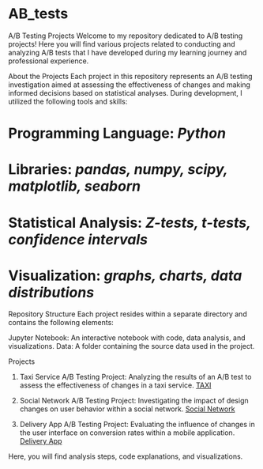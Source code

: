 # AB_tests

A/B Testing Projects
Welcome to my repository dedicated to A/B testing projects! Here you will find various projects related to conducting and analyzing A/B tests that I have developed during my learning journey and professional experience.

About the Projects
Each project in this repository represents an A/B testing investigation aimed at assessing the effectiveness of changes and making informed decisions based on statistical analyses. During development, I utilized the following tools and skills:

# Programming Language: *Python*

# Libraries: *pandas, numpy, scipy, matplotlib, seaborn*

# Statistical Analysis: *Z-tests, t-tests, confidence intervals*

# Visualization: *graphs, charts, data distributions*

Repository Structure
Each project resides within a separate directory and contains the following elements:

Jupyter Notebook: An interactive notebook with code, data analysis, and visualizations.
Data: A folder containing the source data used in the project.

Projects

1. Taxi Service A/B Testing Project: Analyzing the results of an A/B test to assess the effectiveness of changes in a taxi service.
[TAXI](https://github.com/oy-repin/AB_tests/blob/main/AB_tests_taxi.ipynb)

2. Social Network A/B Testing Project: Investigating the impact of design changes on user behavior within a social network.
[Social Network](https://github.com/oy-repin/AB_tests/blob/main/AB-tests_social_network.ipynb)

3. Delivery App A/B Testing Project: Evaluating the influence of changes in the user interface on conversion rates within a mobile application.
[Delivery App](https://github.com/oy-repin/AB_tests/blob/main/AB-tests_delivery_app.ipynb)

Here, you will find analysis steps, code explanations, and visualizations.


